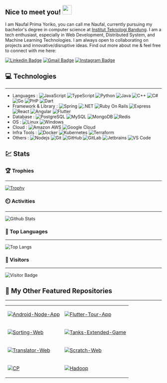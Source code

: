 ## Nice to meet you! <img src="https://raw.githubusercontent.com/aemmadi/aemmadi/master/wave.gif" width="30px">

I am Naufal Prima Yoriko, you can call me Naufal, currently pursuing my bachelor's degree in computer science at [Institut Teknologi Bandung](https://itb.ac.id/). I am a tech enthusiast, especially in Web Development, Distributed System, and Machine Learning Technologies. I am always open to collaborating on projects and innovative/disruptive ideas. Find out more about me & feel free to connect with me here:

[![Linkedin Badge](https://img.shields.io/badge/-Naufal%20Prima%20Yoriko-blue?logo=Linkedin&logoColor=white&link=https://www.linkedin.com/in/naufal-prima-yoriko-799622a8/)](https://www.linkedin.com/in/naufal-prima-yoriko-799622a8/)
[![Gmail Badge](https://img.shields.io/badge/-primayoriko@gmail.com-c14438?logo=Gmail&logoColor=white&link=mailto:primayoriko@gmail.com)](mailto:primayoriko@gmail.com)
[![Instagram Badge](https://img.shields.io/badge/-primayoriko-purple?logo=instagram&logoColor=white&link=https://instagram.com/primayoriko/)](https://instagram.com/primayoriko)


## :computer: Technologies

-------

- Languages : ![JavaScript](https://img.shields.io/badge/-JavaScript-black?logo=javascript&logoColor=yellow) ![TypeScript](https://img.shields.io/badge/-TypeScript-E2E2E2?logo=typescript) ![Python](https://img.shields.io/badge/-Python-yellow?logo=Python) ![Java](https://img.shields.io/badge/-Java-E34F26?logo=java) ![C++](https://img.shields.io/badge/-C++-00599C?logo=c&logoColor=white) ![C#](https://img.shields.io/badge/-C%23-430098?logo=c&logoColor=white) ![Go](https://img.shields.io/badge/-Golang-EAEAEA?logo=go) ![PHP](https://img.shields.io/badge/-PHP-black?logo=php) ![Dart](https://img.shields.io/badge/-Dart-00599C?logo=dart)
- Framework & Library : ![Spring](https://img.shields.io/badge/-Spring-EEEEEE?logo=Spring&logoColor=green) ![.NET](https://img.shields.io/badge/-ASP.NET-75B9DE?logo=.NET&logoColor=00599C) ![Ruby On Rails](https://img.shields.io/badge/-Ruby%20on%20Rails-EEEEEE?logo=ruby-on-rails&logoColor=red) ![Express](https://img.shields.io/badge/-Express.JS-yellow?logo=Express&logoColor=black) ![React](https://img.shields.io/badge/-React-black?logo=react) ![Angular](https://img.shields.io/badge/-Angular-red?logo=angular) ![Flutter](https://img.shields.io/badge/-Flutter-00599C?logo=flutter) 
- Database : ![PostgreSQL](https://img.shields.io/badge/-PostgreSQL-336791?logo=postgresql) ![MySQL](https://img.shields.io/badge/-MySQL-DABA71?logo=mysql) ![MongoDB](https://img.shields.io/badge/-MongoDB-black?logo=mongodb) ![Redis](https://img.shields.io/badge/-Redis-black?logo=Redis)
- OS : ![Linux](https://img.shields.io/badge/-Linux-FCA121?logo=linux&logoColor=black) ![Windows](https://img.shields.io/badge/-Windows-00599C?logo=windows)
- Cloud : ![Amazon AWS](https://img.shields.io/badge/Amazon%20AWS-232F3E?logo=amazon-aws) ![Google Cloud](https://img.shields.io/badge/Google%20Cloud-EEEEEE?logo=google-cloud) 
- Infra Tools : ![Docker](https://img.shields.io/badge/-Docker-0db7e5?logo=docker&logoColor=white) ![Kubernetes](https://img.shields.io/badge/-Kubernetes-EEEEEE?logo=kubernetes) ![Terraform](https://img.shields.io/badge/-Terraform-EEEEEE?logo=terraform&logoColor=8d8dcc)
- Others : ![Nodejs](https://img.shields.io/badge/-Nodejs-black?logo=Node.js) ![Git](https://img.shields.io/badge/-Git-E3EEE3?logo=git) ![GitHub](https://img.shields.io/badge/-GitHub-181717?logo=github) ![GitLab](https://img.shields.io/badge/-GitLab-FCA121?logo=gitlab) ![Jetbrains](https://img.shields.io/badge/-Jetbrains%20IDE-black?logo=Jetbrains) ![VS Code](https://img.shields.io/badge/-VS%20Code-007ACC?logo=visual-studio-code) 
<!-- ![GraphQL](https://img.shields.io/badge/-GraphQL-E10098?logo=graphql) -->
<!-- 
![Microsoft Azure](https://img.shields.io/badge/Microsoft%20Azure-232F7E?logo=microsoft-azure) -->


## :chart: Stats

### :trophy: Trophies

-------

[![Trophy](https://github-profile-trophy.vercel.app/?username=primayoriko&margin-w=15&column=7&title=MultiLanguage,Commit,Repositories,Followers)](https://github.com/ryo-ma/github-profile-trophy)

### :timer_clock: Activities

-------

![Github Stats](https://github-readme-stats.vercel.app/api?username=primayoriko&count_private=true&show_icons=true&include_all_commits=true)

### :scroll: Top Languages

-------

![Top Langs](https://github-readme-stats.vercel.app/api/top-langs/?langs_count=10&username=primayoriko&hide=tex,css,scss,html,jupyter%20notebook&layout=compact)

<!-- [![Top Langs](https://github-readme-stats.vercel.app/api/top-langs/?username=primayoriko)](https://github.com/anuraghazra/github-readme-stats) -->

### :walking: Visitors

-------

![Visitor Badge](https://visitor-badge.laobi.icu/badge?page_id=primayoriko)

## :orange_book: My Other Featured Repositories

-------
<table>

<tr>
<td>

[![Android-Node-App](https://github-readme-stats.vercel.app/api/pin/?username=primayoriko&repo=android-note-app)](https://github.com/primayoriko/android-note-app)

</td>
<td>

[![Flutter-Tour-App](https://github-readme-stats.vercel.app/api/pin/?username=primayoriko&repo=tour-place-app)](https://github.com/primayoriko/tour-place-app)

</td>
</tr>

<tr>
<td>

[![Sorting-Web](https://github-readme-stats.vercel.app/api/pin/?username=primayoriko&repo=sorting-animation-web)](https://github.com/primayoriko/sorting-animation-web)

</td>
<td>

[![Tanks-Extended-Game](https://github-readme-stats.vercel.app/api/pin/?username=primayoriko&repo=tanks-extended-game)](https://github.com/primayoriko/tanks-extended-game)

</td>
</tr>

<tr>
<td>

[![Translator-Web](https://github-readme-stats.vercel.app/api/pin/?username=primayoriko&repo=indo-sundanese-translator)](https://github.com/primayoriko/indo-sundanese-translator)

</td>
<td>

[![Scratch-Web](https://github-readme-stats.vercel.app/api/pin/?username=primayoriko&repo=scratch-website-collection)](https://github.com/primayoriko/scratch-website-collection)

</td>
</tr>

<tr>
<td>

[![CP](https://github-readme-stats.vercel.app/api/pin/?username=primayoriko&repo=problem-solving-solution)](https://github.com/primayoriko/problem-solving-solution)

</td>
<td>

[![Hadoop](https://github-readme-stats.vercel.app/api/pin/?username=primayoriko&repo=hadoop-mapreduce-demo)](https://github.com/primayoriko/hadoop-mapreduce-demo)

</td>
</tr>

</table>
